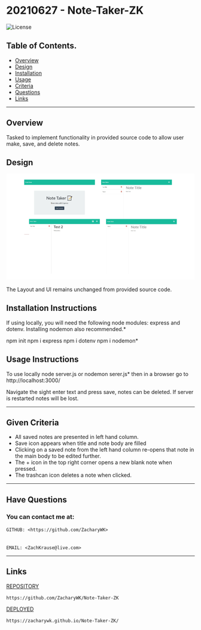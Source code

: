 # 20210627 - Note-Taker-ZK 

![License](https://img.shields.io/badge/License-Unlicense-blue.svg)

 ## Table of Contents.
 * [Overview](#overview)
 * [Design](#overview)
 * [Installation](#overview)
 * [Usage](#overview)
 * [Criteria](#given-criteria)
 * [Questions](#have-questions)
 * [Links](#links)
 ---


## Overview 
Tasked to implement functionality in provided source code to allow user make, save, and delete notes.

## Design
![image](./img/image.png)

The Layout and UI remains unchanged from provided source code.

## Installation Instructions
If using locally, you will need the following node modules: express and dotenv. Installing nodemon also recommended.*

npm init
npm i express
npm i dotenv
npm i nodemon*

## Usage Instructions
To use locally node server.js or nodemon serer.js* then in a browser go to http://localhost:3000/

Navigate the sight enter text and press save, notes can be deleted. If server is restarted notes will be lost.

---
## Given Criteria
* All saved notes are presented in left hand column.
* Save icon appears when title and note body are filled
* Clicking on a saved note from the left hand column re-opens that note in the main body to be edited further.
* The + icon in the top right corner opens a new blank note when pressed.
* The trashcan icon deletes a note when clicked.

---
## Have Questions
### You can contact me at:

    GITHUB: <https://github.com/ZacharyWK>
    

    EMAIL: <ZachKrause@live.com>


---
## Links
[REPOSITORY](https://github.com/ZacharyWK/Note-Taker-ZK)
```
https://github.com/ZacharyWK/Note-Taker-ZK
```

[DEPLOYED](https://zacharywk.github.io/Note-Taker-ZK/)
```
https://zacharywk.github.io/Note-Taker-ZK/
```
